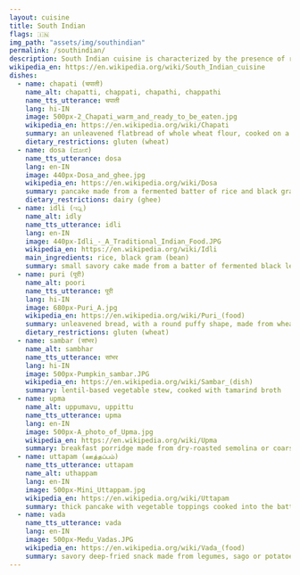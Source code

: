 ```yaml
---
layout: cuisine
title: South Indian
flags: 🇮🇳
img_path: "assets/img/southindian"
permalink: /southindian/
description: South Indian cuisine is characterized by the presence of rice as a staple food, the use of lentils and spices, dried red chilies and fresh green chilies, coconut, and native fruits and vegetables including tamarind, plantain, snake gourd, garlic, and ginger.
wikipedia_en: https://en.wikipedia.org/wiki/South_Indian_cuisine
dishes:
  - name: chapati (चपाती)
    name_alt: chapatti, chappati, chapathi, chappathi
    name_tts_utterance: चपाती
    lang: hi-IN
    image: 500px-2_Chapati_warm_and_ready_to_be_eaten.jpg
    wikipedia_en: https://en.wikipedia.org/wiki/Chapati
    summary: an unleavened flatbread of whole wheat flour, cooked on a griddle
    dietary_restrictions: gluten (wheat)
  - name: dosa (ದೋಸೆ)
    name_tts_utterance: dosa
    lang: en-IN
    image: 440px-Dosa_and_ghee.jpg
    wikipedia_en: https://en.wikipedia.org/wiki/Dosa
    summary: pancake made from a fermented batter of rice and black gram (bean) flour, often stuffed with potatoes or other ingredients
    dietary_restrictions: dairy (ghee)
  - name: idli (ಇಡ್ಲಿ)
    name_alt: idly
    name_tts_utterance: idli
    lang: en-IN
    image: 440px-Idli_-_A_Traditional_Indian_Food.JPG
    wikipedia_en: https://en.wikipedia.org/wiki/Idli
    main_ingredients: rice, black gram (bean)
    summary: small savory cake made from a batter of fermented black lentils and rice
  - name: puri (पूरी)
    name_alt: poori
    name_tts_utterance: पूरी
    lang: hi-IN
    image: 680px-Puri_A.jpg
    wikipedia_en: https://en.wikipedia.org/wiki/Puri_(food)
    summary: unleavened bread, with a round puffy shape, made from wheat flour and deep-fried
    dietary_restrictions: gluten (wheat)
  - name: sambar (सांभर)
    name_alt: sambhar
    name_tts_utterance: सांभर
    lang: hi-IN
    image: 500px-Pumpkin_sambar.JPG
    wikipedia_en: https://en.wikipedia.org/wiki/Sambar_(dish)
    summary: lentil-based vegetable stew, cooked with tamarind broth
  - name: upma
    name_alt: uppumavu, uppittu
    name_tts_utterance: upma
    lang: en-IN
    image: 500px-A_photo_of_Upma.jpg
    wikipedia_en: https://en.wikipedia.org/wiki/Upma
    summary: breakfast porridge made from dry-roasted semolina or coarse rice flour
  - name: uttapam (ஊத்தப்பம்)
    name_tts_utterance: uttapam
    name_alt: uthappam
    lang: en-IN
    image: 500px-Mini_Uttappam.jpg
    wikipedia_en: https://en.wikipedia.org/wiki/Uttapam
    summary: thick pancake with vegetable toppings cooked into the batter
  - name: vada
    name_tts_utterance: vada
    lang: en-IN
    image: 500px-Medu_Vadas.JPG
    wikipedia_en: https://en.wikipedia.org/wiki/Vada_(food)
    summary: savory deep-fried snack made from legumes, sago or potatoes
---
```

